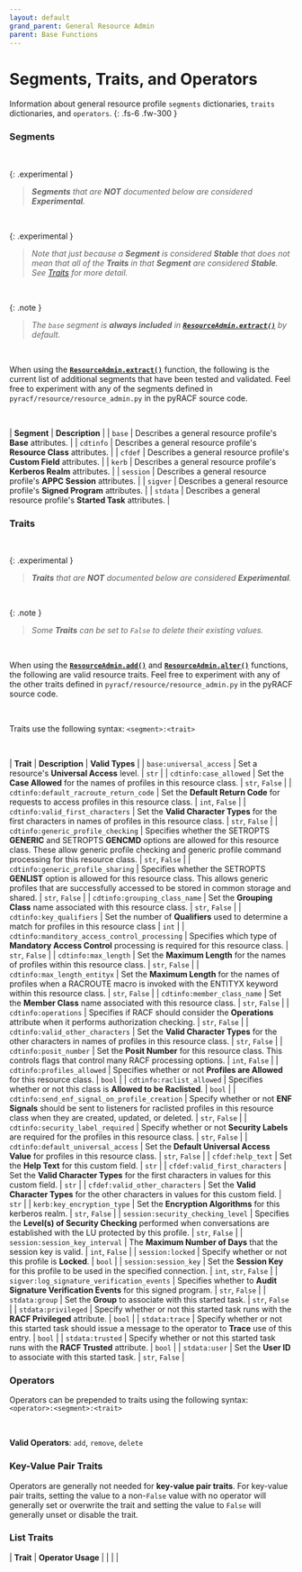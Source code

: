```yaml
---
layout: default
grand_parent: General Resource Admin
parent: Base Functions
---
```


# Segments, Traits, and Operators

Information about general resource profile `segments` dictionaries, `traits` dictionaries, and `operators`.
{: .fs-6 .fw-300 }

### Segments

&nbsp;

{: .experimental }
> _**Segments** that are **NOT** documented below are considered **Experimental**._

&nbsp;

{: .experimental }
> _Note that just because a **Segment** is considered **Stable** that does not mean that all of the **Traits** in that **Segment** are considered **Stable**. See [Traits](#traits) for more detail._

&nbsp;

{: .note }
> _The `base` segment is **always included** in **[`ResourceAdmin.extract()`](../extract#resourceadminextract)** by default._

&nbsp;

When using the **[`ResourceAdmin.extract()`](../extract#resourceadminextract)** function, the following is the current list of additional segments that have been tested and validated. Feel free to experiment with any of the segments defined in `pyracf/resource/resource_admin.py` in the pyRACF source code.

&nbsp;

| **Segment** | **Description** |
| `base` | Describes a general resource profile's **Base** attributes. |
| `cdtinfo` | Describes a general resource profile's **Resource Class** attributes. |
| `cfdef` | Describes a general resource profile's **Custom Field** attributes. |
| `kerb` | Describes a general resource profile's **Kerberos Realm** attributes. |
| `session` | Describes a general resource profile's **APPC Session** attributes. |
| `sigver` | Describes a general resource profile's **Signed Program** attributes. |
| `stdata` | Describes a general resource profile's **Started Task** attributes. |

### Traits

&nbsp;

{: .experimental }
> _**Traits** that are **NOT** documented below are considered **Experimental**._

&nbsp;

{: .note }
> _Some **Traits** can be set to `False` to delete their existing values._

&nbsp;

When using the **[`ResourceAdmin.add()`](../add#resourceadminadd)** and **[`ResourceAdmin.alter()`](../alter#resourceadminalter)** functions, the following are valid resource traits. Feel free to experiment with any of the other traits defined in `pyracf/resource/resource_admin.py` in the pyRACF source code.

&nbsp;

Traits use the following syntax: `<segment>:<trait>`

&nbsp;

| **Trait** | **Description** | **Valid Types** |
| `base:universal_access` | Set a resource's **Universal Access** level. | `str` |
| `cdtinfo:case_allowed` | Set the **Case Allowed** for the names of profiles in this resource class. | `str`, `False` |
| `cdtinfo:default_racroute_return_code` | Set the **Default Return Code** for requests to access profiles in this resource class. | `int`, `False` |
| `cdtinfo:valid_first_characters` | Set the **Valid Character Types** for the first characters in names of profiles in this resource class. | `str`, `False` |
| `cdtinfo:generic_profile_checking` | Specifies whether the SETROPTS **GENERIC** and SETROPTS **GENCMD** options are allowed for this resource class. These allow generic profile checking and generic profile command processing for this resource class. | `str`, `False` |
| `cdtinfo:generic_profile_sharing` | Specifies whether the SETROPTS **GENLIST** option is allowed for this resource class. This allows generic profiles that are successfully accessed to be stored in common storage and shared. | `str`, `False` |
| `cdtinfo:grouping_class_name` | Set the **Grouping Class** name associated with this resource class. | `str`, `False` |
| `cdtinfo:key_qualifiers` | Set the number of **Qualifiers** used to determine a match for profiles in this resource class | `int` |
| `cdtinfo:manditory_access_control_processing` | Specifies which type of  **Mandatory Access Control** processing is required for this resource class. | `str`, `False` |
| `cdtinfo:max_length` | Set the **Maximum Length** for the names of profiles within this resource class. | `str`, `False` |
| `cdtinfo:max_length_entityx` | Set the **Maximum Length** for the names of profiles when a RACROUTE macro is invoked with the ENTITYX keyword within this resource class. | `str`, `False` |
| `cdtinfo:member_class_name` | Set the **Member Class** name associated with this resource class. | `str`, `False` |
| `cdtinfo:operations` | Specifies if RACF should consider the **Operations** attribute when it performs authorization checking. | `str`, `False` |
| `cdtinfo:valid_other_characters` | Set the **Valid Character Types** for the other characters in names of profiles in this resource class. | `str`, `False` |
| `cdtinfo:posit_number` | Set the **Posit Number** for this resource class. This controls flags that control many RACF processing options. | `int`, `False` |
| `cdtinfo:profiles_allowed` | Specifies whether or not **Profiles are Allowed** for this resource class. | `bool` |
| `cdtinfo:raclist_allowed` | Specifies whether or not this class is **Allowed to be Raclisted**. | `bool` |
| `cdtinfo:send_enf_signal_on_profile_creation` | Specify whether or not **ENF Signals** should be sent to listeners for raclisted profiles in this resource class when they are created, updated, or deleted. | `str`, `False` |
| `cdtinfo:security_label_required` | Specify whether or not **Security Labels** are required for the profiles in this resource class. | `str`, `False` |
| `cdtinfo:default_universal_access` | Set the **Default Universal Access Value** for profiles in this resource class. | `str`, `False` |
| `cfdef:help_text` | Set the **Help Text** for this custom field. | `str` |
| `cfdef:valid_first_characters` | Set the **Valid Character Types** for the first characters in values for this custom field. | `str` |
| `cfdef:valid_other_characters` | Set the **Valid Character Types** for the other characters in values for this custom field. | `str` |
| `kerb:key_encryption_type` | Set the **Encryption Algorithms** for this kerberos realm. | `str`, `False` |
| `session:security_checking_level` | Specifies the **Level(s) of Security Checking** performed when conversations are established with the LU protected by this profile. | `str`, `False` |
| `session:session_key_interval` | The **Maximum Number of Days** that the session key is valid. | `int`, `False` |
| `session:locked` | Specify whether or not this profile is **Locked**. | `bool` |
| `session:session_key` | Set the **Session Key** for this profile to be used in the specified connection. | `int`, `str`, `False` |
| `sigver:log_signature_verification_events` | Specifies whether to **Audit Signature Verification Events** for this signed program. | `str`, `False` |
| `stdata:group` | Set the **Group** to associate with this started task. | `str`, `False` |
| `stdata:privileged` | Specify whether or not this started task runs with the **RACF Privileged** attribute. | `bool` |
| `stdata:trace` | Specify whether or not this started task should issue a message to the operator to **Trace** use of this entry. | `bool` |
| `stdata:trusted` | Specify whether or not this started task runs with the **RACF Trusted** attribute. | `bool` |
| `stdata:user` | Set the **User ID** to associate with this started task. | `str`, `False` |


### Operators

Operators can be prepended to traits using the following syntax: `<operator>:<segment>:<trait>`

&nbsp;

**Valid Operators**: `add`, `remove`, `delete`

### Key-Value Pair Traits

Operators are generally not needed for **key-value pair traits**. For key-value pair traits, setting the value to a non-`False` value with no operator will generally set or overwrite the trait and setting the value to `False` will generally unset or disable the trait.

### List Traits

| **Trait** | **Operator Usage** |
| | |
